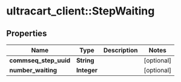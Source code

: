# ultracart_client::StepWaiting

## Properties
Name | Type | Description | Notes
------------ | ------------- | ------------- | -------------
**commseq_step_uuid** | **String** |  | [optional] 
**number_waiting** | **Integer** |  | [optional] 


